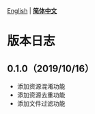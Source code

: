 [English](../en/CHANGELOG.md) | **[简体中文](CHANGELOG.md)**

# 版本日志

## 0.1.0（2019/10/16）
- 添加资源混淆功能
- 添加资源去重功能
- 添加文件过滤功能
